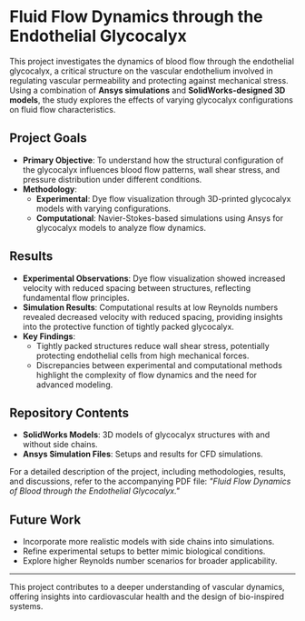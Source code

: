 # Fluid Flow Dynamics through the Endothelial Glycocalyx

This project investigates the dynamics of blood flow through the endothelial glycocalyx, a critical structure on the vascular endothelium involved in regulating vascular permeability and protecting against mechanical stress. Using a combination of **Ansys simulations** and **SolidWorks-designed 3D models**, the study explores the effects of varying glycocalyx configurations on fluid flow characteristics.

## Project Goals
- **Primary Objective**: To understand how the structural configuration of the glycocalyx influences blood flow patterns, wall shear stress, and pressure distribution under different conditions.
- **Methodology**: 
  - **Experimental**: Dye flow visualization through 3D-printed glycocalyx models with varying configurations.
  - **Computational**: Navier-Stokes-based simulations using Ansys for glycocalyx models to analyze flow dynamics.

## Results
- **Experimental Observations**: Dye flow visualization showed increased velocity with reduced spacing between structures, reflecting fundamental flow principles.
- **Simulation Results**: Computational results at low Reynolds numbers revealed decreased velocity with reduced spacing, providing insights into the protective function of tightly packed glycocalyx.
- **Key Findings**:
  - Tightly packed structures reduce wall shear stress, potentially protecting endothelial cells from high mechanical forces.
  - Discrepancies between experimental and computational methods highlight the complexity of flow dynamics and the need for advanced modeling.

## Repository Contents
- **SolidWorks Models**: 3D models of glycocalyx structures with and without side chains.
- **Ansys Simulation Files**: Setups and results for CFD simulations.

For a detailed description of the project, including methodologies, results, and discussions, refer to the accompanying PDF file: *"Fluid Flow Dynamics of Blood through the Endothelial Glycocalyx."*

## Future Work
- Incorporate more realistic models with side chains into simulations.
- Refine experimental setups to better mimic biological conditions.
- Explore higher Reynolds number scenarios for broader applicability.

---

This project contributes to a deeper understanding of vascular dynamics, offering insights into cardiovascular health and the design of bio-inspired systems.
